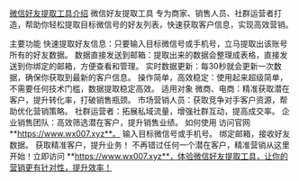 [微信好友提取工具介绍](https://issuu.com/wx007/docs/_)
微信好友提取工具 专为商家、销售人员、社群运营者打造，帮助你轻松提取目标微信号的好友列表，快速获取客户信息，实现高效营销。

主要功能
快速提取好友信息：只要输入目标微信号或手机号，立马提取出该账号所有的好友数据。
数据直接发送到邮箱：提取出来的数据会整理成表格，直接发送到你绑定的邮箱，方便查看和管理。
实时数据更新：每30秒就会更新一次数据，确保你获取到最新的客户信息。
操作简单，高效稳定：使用起来超级简单，不需要任何技术门槛，数据提取稳定高效。
适用对象
微商、电商：精准获取潜在客户，提升转化率，打破销售瓶颈。
市场营销人员：获取竞争对手客户资源，帮助优化营销策略。
社群运营者：拓展私域流量，增强社群互动，提高成交率。
企业销售团队：高效筛选潜在客户，提升销售业绩。
如何使用
访问官网 **https://www.wx007.xyz**。
输入目标微信号或手机号。
绑定邮箱，接收好友数据。
获取精准客户，提升业务！
不再错过任何一个潜在客户，精准营销从这里开始！立即访问 **https://www.wx007.xyz**，体验微信好友提取工具，让你的营销更有针对性，提升效率！